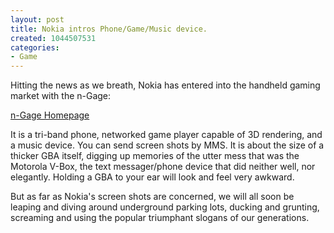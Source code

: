 ```yaml
--- 
layout: post
title: Nokia intros Phone/Game/Music device.
created: 1044507531
categories: 
- Game
---
```

Hitting the news as we breath, Nokia has entered into the handheld gaming market with the n-Gage:

<a href="http://www.n-gage.com/n-gage/home.html">n-Gage Homepage</a>

It is a tri-band phone, networked game player capable of 3D rendering, and a music device.  You can send screen shots by MMS.  It is about the size of a thicker GBA itself, digging up memories of the utter mess that was the Motorola V-Box, the text messager/phone device that did neither well, nor elegantly.  Holding a GBA to your ear will look and feel very awkward.

But as far as Nokia's screen shots are concerned, we will all soon be leaping and diving around underground parking lots, ducking and grunting, screaming and using the popular triumphant slogans of our generations.
